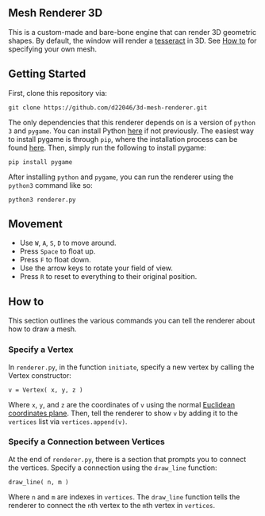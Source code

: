 ## Mesh Renderer 3D

This is a custom-made and bare-bone engine that can render 3D geometric shapes. By default, the window will render a [tesseract](https://en.wikipedia.org/wiki/Tesseract#:~:text=In%20geometry%2C%20a%20tesseract%20or,and%20a%20three%2Ddimensional%20cube.) in 3D. See [How to](#how-to) for specifying your own mesh.

## Getting Started

First, clone this repository via:

```
git clone https://github.com/d22046/3d-mesh-renderer.git
```

The only dependencies that this renderer depends on is a version of `python 3` and `pygame`. You can install Python [here](https://www.python.org/downloads/) if not previously. The easiest way to install pygame is through `pip`, where the installation process can be found [here](https://pip.pypa.io/en/stable/installation/). Then, simply run the following to install pygame:

```
pip install pygame
```

After installing `python` and `pygame`, you can run the renderer using the `python3` command like so:

```
python3 renderer.py
```

## Movement

* Use `W`, `A`, `S`, `D` to move around.
* Press `Space` to float up.
* Press `F` to float down. 
* Use the arrow keys to rotate your field of view.
* Press `R` to reset to everything to their original position.

## How to

This section outlines the various commands you can tell the renderer about how to draw a mesh.

### Specify a Vertex

In `renderer.py`, in the function `initiate`, specify a new vertex by calling the Vertex constructor:

```
v = Vertex( x, y, z )
```

Where `x`, `y`, and `z` are the coordinates of `v` using the normal [Euclidean coordinates plane](https://en.wikipedia.org/wiki/Euclidean_plane). Then, tell the renderer to show `v` by adding it to the `vertices` list via `vertices.append(v)`.

### Specify a Connection between Vertices

At the end of `renderer.py`, there is a section that prompts you to connect the vertices. Specify a connection using the `draw_line` function:

```
draw_line( n, m )
```

Where `n` and `m` are indexes in `vertices`. The `draw_line` function tells the renderer to connect the `n`th vertex to the `m`th vertex in `vertices`.
